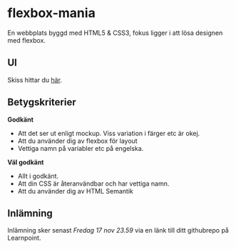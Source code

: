 # flexbox-mania
En webbplats byggd med HTML5 & CSS3, fokus ligger i att lösa designen med flexbox.

## UI

Skiss hittar du [här]([https://www.figma.com/file/zy3VW5pAiizLkBRnhtiuC3/JS-%2F-Solaris?type=design&mode=design&t=PjbrROQIRGIrPfsO-0](https://www.figma.com/file/IPOabgetjLDk4j1tR4pDLd/Component-Exercise?type=design&node-id=0%3A1&mode=design&t=ypJ8GKIJZeQeZliX-1)).

## Betygskriterier

**Godkänt**

- Att det ser ut enligt mockup. Viss variation i färger etc är okej.
- Att du använder dig av flexbox för layout
- Vettiga namn på variabler etc på engelska.

**Väl godkänt**

- Allt i godkänt.
- Att din CSS är återanvändbar och har vettiga namn.
- Att du använder dig av HTML Semantik

## Inlämning

Inlämning sker senast _Fredag 17 nov 23.59_ via en länk till ditt githubrepo på Learnpoint.
